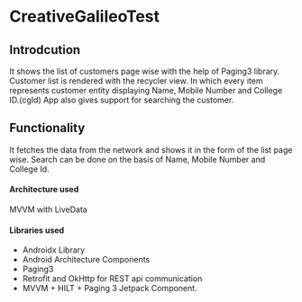 # CreativeGalileoTest
## Introdcution
It shows the list of customers page wise with the help of Paging3 library.
Customer list is rendered with the recycler view.
In which every item represents customer entity displaying Name, Mobile Number and College ID.(cgId)
App also gives support for searching the customer.

## Functionality
It fetches the data from the network and shows it in the form of the list page wise.
Search can be done on the basis of Name, Mobile Number and College Id.

#### Architecture used
MVVM with LiveData

#### Libraries used
- Androidx Library
- Android Architecture Components
- Paging3
- Retrofit and OkHttp for REST api communication
- MVVM + HILT + Paging 3 Jetpack Component.
